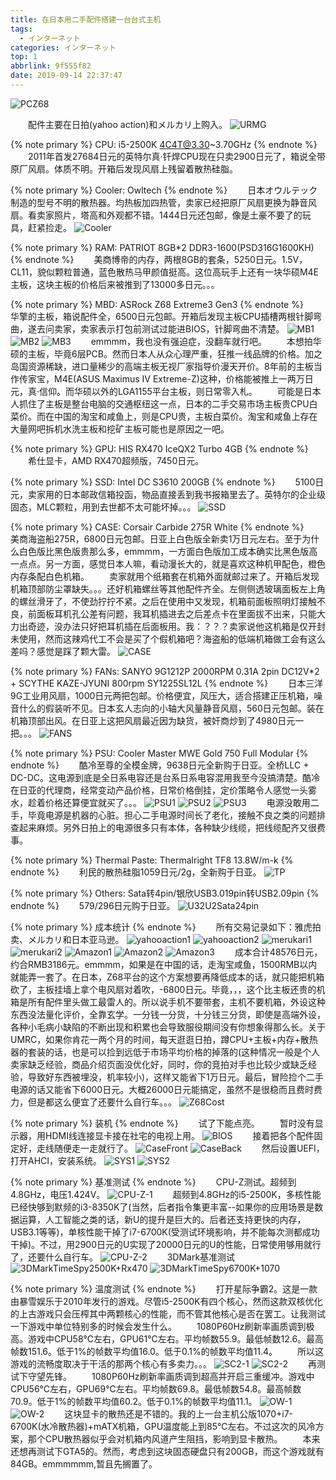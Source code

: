 ```yaml
---
title: 在日本用二手配件搭建一台台式主机
tags:
  - インターネット
categories: インターネット
top: 1
abbrlink: 9f555f82
date: 2019-09-14 22:37:47
---
```

 ![PCZ68](https://picsource-1259072117.cos.ap-tokyo.myqcloud.com/picsource/PCZ68.jpg)
<!--more-->

&emsp;&emsp;配件主要在日拍(yahoo action)和メルカリ上购入。
 ![URMG](https://picsource-1259072117.cos.ap-tokyo.myqcloud.com/picsource/URMG.jpg)

{% note primary %}
CPU: i5-2500K 4C4T@3.30~3.70GHz
{% endnote %}
&emsp;&emsp;2011年首发27684日元的英特尔真·钎焊CPU现在只卖2900日元了，箱说全带原厂风扇。体质不明。开箱后发现风扇上残留着散热硅脂。

{% note primary %}
Cooler: Owltech
{% endnote %}
&emsp;&emsp;日本オウルテック制造的型号不明的散热器。均热板加四热管，卖家已经把原厂风扇更换为静音风扇。看卖家照片，塔高和外观都不错。1444日元还包邮，像是土豪不要了的玩具，赶紧捡走。
 ![Cooler](https://picsource-1259072117.cos.ap-tokyo.myqcloud.com/picsource/Cooler.jpg)

{% note primary %}
RAM: PATRIOT 8GB*2 DDR3-1600(PSD316G1600KH)
{% endnote %}
&emsp;&emsp;美商博帝的内存，两根8GB的套条，5250日元。1.5V，CL11，貌似颗粒普通，蓝色散热马甲颜值挺高。这位高玩手上还有一块华硕M4E主板，这块主板的价格后来被推到了13000多日元。。。

{% note primary %}
MBD: ASRock Z68 Extreme3 Gen3
{% endnote %}
&emsp;&emsp;华擎的主板，箱说配件全，6500日元包邮。开箱后发现主板CPU插槽两根针脚弯曲，遂去问卖家，卖家表示打包前测试过能进BIOS，针脚弯曲不清楚。
 ![MB1](https://picsource-1259072117.cos.ap-tokyo.myqcloud.com/picsource/MB1.jpg)
 ![MB2](https://picsource-1259072117.cos.ap-tokyo.myqcloud.com/picsource/MB2.jpg)
 ![MB3](https://picsource-1259072117.cos.ap-tokyo.myqcloud.com/picsource/MB3.jpg)
&emsp;&emsp;emmmm，我也没有强迫症，没翻车就行吧。
&emsp;&emsp;本想拍华硕的主板，毕竟6层PCB。然而日本人从众心理严重，狂推一线品牌的价格。加之岛国资源稀缺，进口量稀少的高端主板无视厂家指导价漫天开价。8年前的主板当作传家宝，M4E(ASUS Maximus IV Extreme-Z)这种，价格能被推上一两万日元，真·信仰。而华硕以外的LGA1155平台主板，则日常零入札。
&emsp;&emsp;可能是日本人抓住了主板是整台电脑的交通枢纽这一点，日本的二手交易市场主板贵CPU白菜价。而在中国的淘宝和咸鱼上，则是CPU贵，主板白菜价。淘宝和咸鱼上存在大量网吧拆机水洗主板和挖矿主板可能也是原因之一吧。

{% note primary %}
GPU: HIS RX470 IceQX2 Turbo 4GB
{% endnote %}
&emsp;&emsp;希仕显卡，AMD RX470超频版，7450日元。

{% note primary %}
SSD: Intel DC S3610 200GB
{% endnote %}
&emsp;&emsp;5100日元，卖家用的日本邮政信箱投函，物品直接丢到我书报箱里去了。英特尔的企业级固态，MLC颗粒，用到去世都不太可能坏掉。。。
 ![SSD](https://picsource-1259072117.cos.ap-tokyo.myqcloud.com/picsource/SSD.jpg)

{% note primary %}
CASE: Corsair Carbide 275R White
{% endnote %}
&emsp;&emsp;美商海盗船275R，6800日元包邮。日亚上白色版全新卖1万日元左右。至于为什么白色版比黑色版贵那么多，emmmm，一方面白色版加工成本确实比黑色版高一点点。另一方面，感觉日本人嘛，看动漫长大的，就是喜欢这种机甲配色，橙色内存条配白色机箱。
&emsp;&emsp;卖家就用个纸箱套在机箱外面就邮过来了。开箱后发现机箱顶部防尘罩缺失。。。还好机箱螺丝等其他配件齐全。左侧侧透玻璃面板左上角的螺丝滑牙了，不使劲拧拧不紧。之后在使用中又发现，机箱前面板照明灯接触不良，前面板耳机孔公差有问题，我耳机插进去之后差点卡在里面拔不出来，只能大力出奇迹，没办法只好把耳机插在后面板用。我：？？？卖家说他这机箱是仅开封未使用，然而这辣鸡代工不会是买了个假机箱吧？海盗船的低端机箱做工会有这么差吗？感觉是踩了颗大雷。
 ![CASE](https://picsource-1259072117.cos.ap-tokyo.myqcloud.com/picsource/CASE.jpg)

{% note primary %}
FANs: SANYO 9G1212P 2000RPM 0.31A 2pin DC12V*2 + SCYTHE KAZE-JYUNI 800rpm SY1225SL12L
{% endnote %}
&emsp;&emsp;日本三洋9G工业用风扇，1000日元两把包邮。价格便宜，风压大，适合搭建正压机箱，噪音什么的假装听不见。日本玄人志向的小轴大风量静音风扇，560日元包邮。装在机箱顶部出风。在日亚上这把风扇最近因为缺货，被奸商炒到了4980日元一把。。。
 ![FANS](https://picsource-1259072117.cos.ap-tokyo.myqcloud.com/picsource/FANS.jpg)

{% note primary %}
PSU: Cooler Master MWE Gold 750 Full Modular
{% endnote %}
&emsp;&emsp;酷冷至尊的全模金牌，9638日元全新购于日亚。全桥LLC + DC-DC。这电源到底是全日系电容还是台系日系电容混用我至今没搞清楚。酷冷在日亚的代理商，经常变动产品价格，日常价格倒挂，定价策略令人感觉一头雾水，趁着价格还算便宜就买了。。。
 ![PSU1](https://picsource-1259072117.cos.ap-tokyo.myqcloud.com/picsource/PSU1.jpg)
 ![PSU2](https://picsource-1259072117.cos.ap-tokyo.myqcloud.com/picsource/PSU2.jpg)
 ![PSU3](https://picsource-1259072117.cos.ap-tokyo.myqcloud.com/picsource/PSU3.jpg)
&emsp;&emsp;电源没敢用二手，毕竟电源是机器的心脏。担心二手电源时间长了老化，接触不良之类的问题排查起来麻烦。另外日拍上的电源很多只有本体，各种缺少线缆，把线缆配齐又很费事。

{% note primary %}
Thermal Paste: Thermalright TF8 13.8W/m-k 
{% endnote %}
&emsp;&emsp;利民的散热硅脂1059日元/2g，全新购于日亚。
 ![TP](https://picsource-1259072117.cos.ap-tokyo.myqcloud.com/picsource/TP.jpg)

{% note primary %}
Others: Sata转4pin/银欣USB3.019pin转USB2.09pin
{% endnote %}
&emsp;&emsp;579/296日元购于日亚。
 ![U32U2Sata24pin](https://picsource-1259072117.cos.ap-tokyo.myqcloud.com/picsource/U32U2Sata24pin.jpg)

{% note primary %}
成本统计
{% endnote %}
&emsp;&emsp;所有交易记录如下：雅虎拍卖、メルカリ和日本亚马逊。
 ![yahooaction1](https://picsource-1259072117.cos.ap-tokyo.myqcloud.com/picsource/yahooaction1.JPG)
 ![yahooaction2](https://picsource-1259072117.cos.ap-tokyo.myqcloud.com/picsource/yahooaction2.JPG)
 ![merukari1](https://picsource-1259072117.cos.ap-tokyo.myqcloud.com/picsource/merukari1.JPG)
 ![merukari2](https://picsource-1259072117.cos.ap-tokyo.myqcloud.com/picsource/merukari2.JPG)
 ![Amazon1](https://picsource-1259072117.cos.ap-tokyo.myqcloud.com/picsource/Amazon1.JPG)
 ![Amazon2](https://picsource-1259072117.cos.ap-tokyo.myqcloud.com/picsource/Amazon2.JPG)
 ![Amazon3](https://picsource-1259072117.cos.ap-tokyo.myqcloud.com/picsource/Amazon3.JPG)
&emsp;&emsp;成本合计48576日元，约合RMB3186元。emmmm，如果是在中国的话，走淘宝咸鱼，1500RMB以内就能弄一套了。在日本，Z68平台的这个方案想要再降低成本的话，就只能把机箱砍了，主板挂墙上拿个电风扇对着吹，-6800日元。毕竟，，，这个比主板还贵的机箱是所有配件里头做工最雷人的。所以说手机不要带套，主机不要机箱，外设这种东西没法量化评价，全靠玄学。一分钱一分货，十分钱三分货，即使是高端外设，各种小毛病小缺陷的不断出现和积累也会导致服役期间没有你想象得那么长。关于UMRC，如果你肯花一两个月的时间，每天逛逛日拍，蹲CPU+主板+内存+散热器的套装的话，也是可以捡到远低于市场平均价格的掉落的(这种情况一般是个人卖家缺乏经验，商品介绍页面没优化好，同时，你的竞拍对手也比较少或缺乏经验，导致好东西被埋没，机率较小)，这样又能省下1万日元。最后，冒险捡个二手电源的话又能省下6000日元。大概26000日元能搞定，虽然不是很稳而且费时费力，但是都这么便宜了还要什么自行车。。。
 ![Z68Cost](https://picsource-1259072117.cos.ap-tokyo.myqcloud.com/picsource/Z68Cost.JPG)

{% note primary %}
装机
{% endnote %}
&emsp;&emsp;试了下能点亮。
&emsp;&emsp;暂时没有显示器，用HDMI线连接显卡接在社宅的电视上用。
 ![BIOS](https://picsource-1259072117.cos.ap-tokyo.myqcloud.com/picsource/BIOS.jpg)
&emsp;&emsp;接着把各个配件固定好，走线随便走一走就行了。
 ![CaseFront](https://picsource-1259072117.cos.ap-tokyo.myqcloud.com/picsource/CaseFront.jpg)
 ![CaseBack](https://picsource-1259072117.cos.ap-tokyo.myqcloud.com/picsource/CaseBack.jpg)
&emsp;&emsp;然后设置UEFI，打开AHCI，安装系统。
 ![SYS1](https://picsource-1259072117.cos.ap-tokyo.myqcloud.com/picsource/SYS1.jpg)
 ![SYS2](https://picsource-1259072117.cos.ap-tokyo.myqcloud.com/picsource/SYS2.jpg)

{% note primary %}
基准测试
{% endnote %}
&emsp;&emsp;CPU-Z测试。超频到4.8GHz，电压1.424V。
 ![CPU-Z-1](https://picsource-1259072117.cos.ap-tokyo.myqcloud.com/picsource/CPU-Z-1.png)
&emsp;&emsp;超频到4.8GHz的i5-2500K，多核性能已经快够到默频的i3-8350K了(当然，后者指令集更丰富--如果你的应用场景是数据运算，人工智能之类的话，新U的提升是巨大的。后者还支持更快的内存，USB3.1等等)，单核性能干掉了i7-6700K(受测试环境影响，并不能每次测都成功干掉)。不过，用2900日元的U实现了20000日元的U的性能，日常使用够用就行了，还要什么自行车。
 ![CPU-Z-2](https://picsource-1259072117.cos.ap-tokyo.myqcloud.com/picsource/CPU-Z-2.png)
&emsp;&emsp;3DMark基准测试
 ![3DMarkTimeSpy2500K+Rx470](https://picsource-1259072117.cos.ap-tokyo.myqcloud.com/picsource/3DMarkTimeSpy2500K%2BRx470.png)
 ![3DMarkTimeSpy6700K+1070](https://picsource-1259072117.cos.ap-tokyo.myqcloud.com/picsource/3DMarkTimeSpy6700K%2B1070.PNG)

{% note primary %}
温度测试
{% endnote %}
&emsp;&emsp;打开星际争霸2。这是一款由暴雪娱乐于2010年发行的游戏。尽管i5-2500K有四个核心，然而这款双核优化的上古游戏只会压榨其中两颗核心的性能，而不管其他核心是否在罢工。让我测试一下游戏中单位特别多的时候会发生什么。
&emsp;&emsp;1080P60Hz刷新率画质调到极高。游戏中CPU58℃左右，GPU61℃左右。平均帧数55.9。最低帧数12.6。最高帧数151.6。低于1%的帧数平均值16.0。低于0.1%的帧数平均值11.4。
&emsp;&emsp;所以这游戏的流畅度取决于干活的那两个核心有多卖力。。。
 ![SC2-1](https://picsource-1259072117.cos.ap-tokyo.myqcloud.com/picsource/SC2-1.jpg)
 ![SC2-2](https://picsource-1259072117.cos.ap-tokyo.myqcloud.com/picsource/SC2-2.jpg)
&emsp;&emsp;再测试下守望先锋。
&emsp;&emsp;1080P60Hz刷新率画质调到超高并开启三重缓冲。游戏中CPU56℃左右，GPU69℃左右。平均帧数69.8。最低帧数54.8。最高帧数70.9。低于1%的帧数平均值60.2。低于0.1%的帧数平均值11.1。
 ![OW-1](https://picsource-1259072117.cos.ap-tokyo.myqcloud.com/picsource/OW-1.jpg)
 ![OW-2](https://picsource-1259072117.cos.ap-tokyo.myqcloud.com/picsource/OW-2.jpg)
&emsp;&emsp;这块显卡的散热还是不错的。我的上一台主机公版1070+i7-6700K(水冷散热器)+mATX机箱，GPU温度能上到85℃左右。不过这次的风冷方案，那个CPU散热器似乎会对机箱内风道产生阻挡，影响到显卡散热。
&emsp;&emsp;本来还想再测试下GTA5的。然而，考虑到这块固态硬盘只有200GB，而这个游戏就有84GB。emmmmmm,暂且先搁置了。